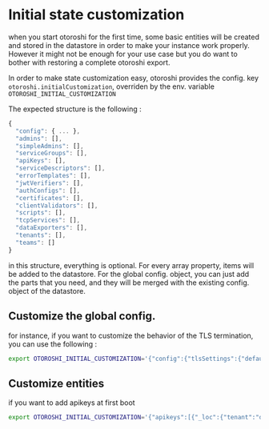 # Initial state customization

when you start otoroshi for the first time, some basic entities will be created and stored in the datastore in order to make your instance work properly. However it might not be enough for your use case but you do want to bother with restoring a complete otoroshi export.

In order to make state customization easy, otoroshi provides the config. key `otoroshi.initialCustomization`, overriden by the env. variable `OTOROSHI_INITIAL_CUSTOMIZATION`

The expected structure is the following :

```javascript
{
  "config": { ... },
  "admins": [],
  "simpleAdmins": [],
  "serviceGroups": [],
  "apiKeys": [],
  "serviceDescriptors": [],
  "errorTemplates": [],
  "jwtVerifiers": [],
  "authConfigs": [],
  "certificates": [],
  "clientValidators": [],
  "scripts": [],
  "tcpServices": [],
  "dataExporters": [],
  "tenants": [],
  "teams": []
}
```

in this structure, everything is optional. For every array property, items will be added to the datastore. For the global config. object, you can just add the parts that you need, and they will be merged with the existing config. object of the datastore.

## Customize the global config.

for instance, if you want to customize the behavior of the TLS termination, you can use the following :

```sh
export OTOROSHI_INITIAL_CUSTOMIZATION='{"config":{"tlsSettings":{"defaultDomain":"www.foo.bar","randomIfNotFound":false}}'
```

## Customize entities

if you want to add apikeys at first boot 

```sh
export OTOROSHI_INITIAL_CUSTOMIZATION='{"apikeys":[{"_loc":{"tenant":"default","teams":["default"]},"clientId":"ksVlQ2KlZm0CnDfP","clientSecret":"usZYbE1iwSsbpKY45W8kdbZySj1M5CWvFXe0sPbZ0glw6JalMsgorDvSBdr2ZVBk","clientName":"awesome-apikey","description":"the awesome apikey","authorizedGroup":"default","authorizedEntities":["group_default"],"enabled":true,"readOnly":false,"allowClientIdOnly":false,"throttlingQuota":10000000,"dailyQuota":10000000,"monthlyQuota":10000000,"constrainedServicesOnly":false,"restrictions":{"enabled":false,"allowLast":true,"allowed":[],"forbidden":[],"notFound":[]},"rotation":{"enabled":false,"rotationEvery":744,"gracePeriod":168,"nextSecret":null},"validUntil":null,"tags":[],"metadata":{}}]}'
```
